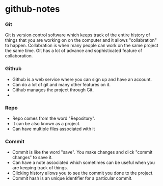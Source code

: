 # github-notes
### Git 
  Git is version control software which keeps track of the entire history of things that you are working on on the computer and it allows "collabration" to happen. Collabration is when many people can work on the same project the same time. Git has a lot of advance and sophisticated feature of collaboration.
  
### Github
* Github is a web service where you can sign up and have an account. 
* Can do a lot of git and many other features on it.
* Github manages the project through Git.
* 
### Repo 
* Repo comes from the word "Repository". 
* It can be also known as a project.
* Can have multiple files associated with it 

### Commit 
* Commit is like the word "save". You make changes and click "commit changes" to save it. 
* Can have a note associated which sometimes can be useful when you are keeping track of things.
* Clicking history allows you to see the commit you done to the project.
* Commit hash is an unique identifier for a particular commit. 
